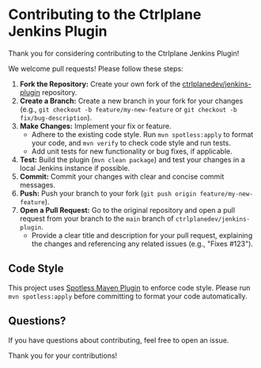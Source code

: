 # Contributing to the Ctrlplane Jenkins Plugin

Thank you for considering contributing to the Ctrlplane Jenkins Plugin!

We welcome pull requests! Please follow these steps:

1.  **Fork the Repository:** Create your own fork of the [ctrlplanedev/jenkins-plugin](https://github.com/ctrlplanedev/jenkins-plugin) repository.
2.  **Create a Branch:** Create a new branch in your fork for your changes (e.g., `git checkout -b feature/my-new-feature` or `git checkout -b fix/bug-description`).
3.  **Make Changes:** Implement your fix or feature.
    *   Adhere to the existing code style. Run `mvn spotless:apply` to format your code, and `mvn verify` to check code style and run tests.
    *   Add unit tests for new functionality or bug fixes, if applicable.
4.  **Test:** Build the plugin (`mvn clean package`) and test your changes in a local Jenkins instance if possible.
5.  **Commit:** Commit your changes with clear and concise commit messages.
6.  **Push:** Push your branch to your fork (`git push origin feature/my-new-feature`).
7.  **Open a Pull Request:** Go to the original repository and open a pull request from your branch to the `main` branch of `ctrlplanedev/jenkins-plugin`.
    *   Provide a clear title and description for your pull request, explaining the changes and referencing any related issues (e.g., "Fixes #123").

## Code Style

This project uses [Spotless Maven Plugin](https://github.com/diffplug/spotless/tree/main/plugin-maven) to enforce code style. Please run `mvn spotless:apply` before committing to format your code automatically.

## Questions?

If you have questions about contributing, feel free to open an issue.

Thank you for your contributions!
